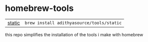 # homebrew-tools

<table>
    <tbody>
        <tr>
            <td><a href="https://github.com/adithyasource/static">static</a></td>
            <td><code>brew install adithyasource/tools/static</code></td>
        </tr>
    </tbody>
</table>

this repo simplifies the installation of the tools i make with homebrew
